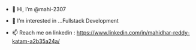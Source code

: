 - 👋 Hi, I’m @mahi-2307
- 👀 I’m interested in ...Fullstack Development

- 📫 Reach me on linkedin : https://www.linkedin.com/in/mahidhar-reddy-katam-a2b35a24a/

<!---
mahi-2307/mahi-2307 is a ✨ special ✨ repository because its `README.md` (this file) appears on your GitHub profile.
You can click the Preview link to take a look at your changes.
--->
